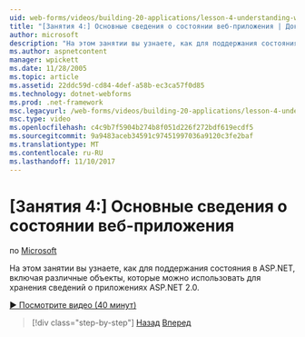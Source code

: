 ```yaml
---
uid: web-forms/videos/building-20-applications/lesson-4-understanding-web-application-state
title: "[Занятия 4:] Основные сведения о состоянии веб-приложения | Документы Microsoft"
author: microsoft
description: "На этом занятии вы узнаете, как для поддержания состояния в ASP.NET, включая различные объекты, которые можно использовать для хранения информации о вашей разработка приложений ASP.NET 2.0..."
ms.author: aspnetcontent
manager: wpickett
ms.date: 11/28/2005
ms.topic: article
ms.assetid: 22ddc59d-cd84-4def-a58b-ec3ca57f0d85
ms.technology: dotnet-webforms
ms.prod: .net-framework
msc.legacyurl: /web-forms/videos/building-20-applications/lesson-4-understanding-web-application-state
msc.type: video
ms.openlocfilehash: c4c9b7f5904b274b8f051d226f272bdf619ecdf5
ms.sourcegitcommit: 9a9483aceb34591c97451997036a9120c3fe2baf
ms.translationtype: MT
ms.contentlocale: ru-RU
ms.lasthandoff: 11/10/2017
---
```

<a name="lesson-4-understanding-web-application-state"></a>[Занятия 4:] Основные сведения о состоянии веб-приложения
====================
по [Microsoft](https://github.com/microsoft)

На этом занятии вы узнаете, как для поддержания состояния в ASP.NET, включая различные объекты, которые можно использовать для хранения сведений о приложениях ASP.NET 2.0.

[&#9654; Посмотрите видео (40 минут)](https://channel9.msdn.com/Blogs/ASP-NET-Site-Videos/lesson-4-understanding-web-application-state)

>[!div class="step-by-step"]
[Назад](lesson-3-understanding-more-about-events-and-postback.md)
[Вперед](lesson-5-debugging-and-tracing-your-website.md)
